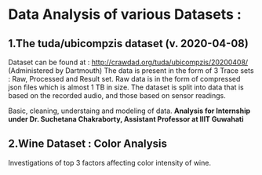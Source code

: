 
# Data Analysis of various Datasets :
## 1.The tuda/ubicompzis dataset (v. 2020-04-08) 

Dataset can be found at :  http://crawdad.org/tuda/ubicompzis/20200408/
(Administered by Dartmouth) 
The data is present in the form of 3 Trace sets : Raw, Processed and Result set. 
Raw data is in the form of compressed json files which is almost 1 TB in size.
The dataset is split into data that is based on the recorded audio, and those based on sensor readings.

Basic, cleaning, understaing and modeling of data.
**Analysis for Internship under Dr. Suchetana Chakraborty, Assistant Professor at IIIT Guwahati**

## 2.Wine Dataset : Color Analysis
 
 Investigations of top 3 factors affecting color intensity of wine. 



